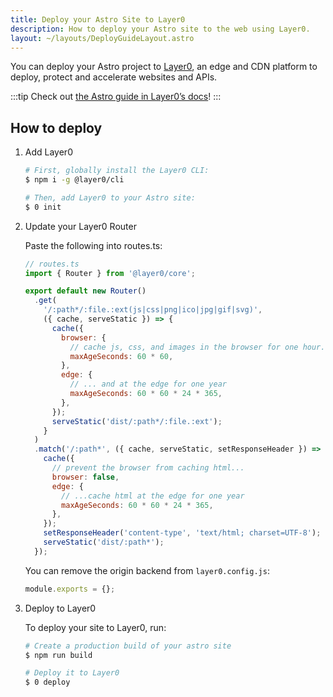 ```yaml
---
title: Deploy your Astro Site to Layer0
description: How to deploy your Astro site to the web using Layer0.
layout: ~/layouts/DeployGuideLayout.astro
---
```


You can deploy your Astro project to [Layer0](https://www.layer0.co/), an edge and CDN platform to deploy, protect and accelerate websites and APIs.

:::tip
Check out [the Astro guide in Layer0’s docs](https://docs.layer0.co/guides/astro)!
:::

## How to deploy

1. Add Layer0

    ```bash
    # First, globally install the Layer0 CLI:
    $ npm i -g @layer0/cli

    # Then, add Layer0 to your Astro site:
    $ 0 init
    ```

2. Update your Layer0 Router

    Paste the following into routes.ts:

    ```js
    // routes.ts
    import { Router } from '@layer0/core';

    export default new Router()
      .get(
        '/:path*/:file.:ext(js|css|png|ico|jpg|gif|svg)',
        ({ cache, serveStatic }) => {
          cache({
            browser: {
              // cache js, css, and images in the browser for one hour...
              maxAgeSeconds: 60 * 60,
            },
            edge: {
              // ... and at the edge for one year
              maxAgeSeconds: 60 * 60 * 24 * 365,
            },
          });
          serveStatic('dist/:path*/:file.:ext');
        }
      )
      .match('/:path*', ({ cache, serveStatic, setResponseHeader }) => {
        cache({
          // prevent the browser from caching html...
          browser: false,
          edge: {
            // ...cache html at the edge for one year
            maxAgeSeconds: 60 * 60 * 24 * 365,
          },
        });
        setResponseHeader('content-type', 'text/html; charset=UTF-8');
        serveStatic('dist/:path*');
      });
    ```

    You can remove the origin backend from `layer0.config.js`:

    ```js
    module.exports = {};
    ```

3. Deploy to Layer0

    To deploy your site to Layer0, run:

    ```bash
    # Create a production build of your astro site
    $ npm run build

    # Deploy it to Layer0
    $ 0 deploy
    ```

